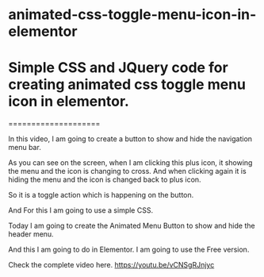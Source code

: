 # animated-css-toggle-menu-icon-in-elementor
Simple CSS and JQuery code for creating animated css toggle menu icon in elementor.
====================


<style>
.menu-section{
    display: none;
}
body.menu-active .menu-section{
    display:block;
}
.menu-click i{
    transition: .3s;
}
body.menu-active .menu-click .elementor-icon i{
    transform: rotate(45deg) !important;
	color:#fff;
}
</style>

<script>
	jQuery(document).ready(function($){
	$('.menu-click').click(function(){
		$('body').toggleClass('menu-active');
	});
});
</script>


====================



In this video, I am going to create a button to show and hide  the navigation menu bar.

As you can see on the screen, when I am clicking this plus icon, it showing the menu and the icon is changing to cross. And when clicking again it is hiding the menu and the icon is changed back to plus icon.

So it is a toggle action which is happening on the button. 

And For this I am going to use a simple CSS. 

Today I am going to create the Animated Menu Button to show and hide the header menu. 


And this I am going to do in Elementor. I am going to use the Free version. 

Check the complete video here. https://youtu.be/vCNSgRJnjyc
